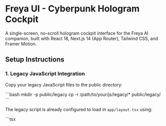 # Freya UI - Cyberpunk Hologram Cockpit

A single-screen, no-scroll hologram cockpit interface for the Freya AI companion, built with React 18, Next.js 14 (App Router), Tailwind CSS, and Framer Motion.

## Setup Instructions

### 1. Legacy JavaScript Integration

Copy your legacy JavaScript files to the public directory:

\`\`\`bash
mkdir -p public/legacy
cp -r /path/to/your/js/legacy/* public/legacy/
\`\`\`

The legacy script is already configured to load in `app/layout.tsx` using:

\`\`\`tsx
<Script src="/legacy/main.js" strategy="beforeInteractive" />
\`\`\`

### 2. Video Assets

Place your visualization videos in the public directory:

\`\`\`bash
mkdir -p public/video
cp /path/to/idle.webm public/video/
cp /path/to/reply.webm public/video/
\`\`\`

The application will automatically switch between these videos based on Freya's state.

### 3. Running the Application

Install dependencies and start the development server:

\`\`\`bash
npm install
npm run dev
\`\`\`

The application will be available at [http://localhost:3000](http://localhost:3000).

## Architecture Overview

### Design Philosophy

The Freya UI is designed as a minimalist, cyberpunk-inspired hologram cockpit that provides a clean, immersive interface for interacting with the Freya AI. Key design principles include:

- **Single-screen experience**: No scrolling, everything contained in one view
- **Minimalist aesthetics**: Clean lines, subtle animations, and focused interactions
- **Cyberpunk HUD**: Inspired by sci-fi interfaces with holographic elements
- **Focus on conversation**: Prioritizing the AI interaction over UI elements

### Component Structure

The application is organized into several key components:

1. **Visualizer (`components/Visualizer.tsx`)**: 
   - Displays the central visualization (video or placeholder)
   - Renders HUD rings and animations
   - Changes appearance based on Freya's state (idle/replying)

2. **MessagePair (`components/MessagePair.tsx`)**:
   - Handles the display and animation of user and Freya messages
   - Uses Framer Motion for floating animations
   - Supports long messages with proper text wrapping

3. **InvisibleInput (`components/InvisibleInput.tsx`)**:
   - Provides an invisible text input that stays focused
   - Shows only a blinking cursor when empty
   - Handles form submission and focus management

4. **useFreya Hook (`hooks/useFreya.ts`)**:
   - Bridges React with the legacy JavaScript backend
   - Manages state (idle/listening/replying)
   - Handles message sending and receiving

5. **Main Page (`app/page.tsx`)**:
   - Composes all components into the final layout
   - Manages the message pairs state
   - Handles the overall page structure

## Integration with Legacy Backend

### Communication Flow

The frontend communicates with your legacy backend through the `useFreya` hook, which:

1. Calls `window.sendMessageToAPI(userText)` when a message is sent
2. Listens for custom events from the legacy system:
   - `freya:reply` - When Freya sends a response
   - `freya:listening` - When Freya is listening
   - `freya:thinking` - When Freya is processing (replying)

### Expected Backend Events

Your legacy backend should dispatch these custom events:

\`\`\`javascript
// When Freya starts listening
const listeningEvent = new CustomEvent('freya:listening');
window.dispatchEvent(listeningEvent);

// When Freya is processing a response
const thinkingEvent = new CustomEvent('freya:thinking');
window.dispatchEvent(thinkingEvent);

// When Freya sends a response
const replyEvent = new CustomEvent('freya:reply', {
  detail: { message: "Your response text here" }
});
window.dispatchEvent(replyEvent);
\`\`\`

### Video Source Management

The Visualizer component expects two video sources:
- `/video/idle.webm` - Displayed when Freya is in idle state
- `/video/reply.webm` - Displayed when Freya is processing/replying

The component will automatically switch between these based on Freya's state.

## Floating Messages System

### Message Animation Flow

The floating message system works through a combination of state management and Framer Motion animations:

1. When a user sends a message:
   - The message is stored in state
   - The message animates upward from the input area
   - The state changes to "replying"

2. When Freya responds:
   - The response is stored in state
   - The response animates in below the user message
   - Both messages remain visible until a new message is sent

3. Message positioning:
   - Messages are centered horizontally
   - They use `max-width: 100%` and `break-words` to handle long content
   - The gap between user and Freya messages is controlled via the `gap-6` class

### Animation Implementation

The animations are implemented using Framer Motion:

\`\`\`tsx
// User message animation
<motion.div
  initial={{ y: 20, opacity: 0 }}
  animate={{ y: 0, opacity: 1 }}
  exit={{ opacity: 0 }}
  transition={{
    type: "spring",
    stiffness: 300,
    damping: 30,
  }}
>
  {user}
</motion.div>

// Freya response animation
<motion.div
  initial={{ y: 20, opacity: 0 }}
  animate={{ y: 0, opacity: 1 }}
  exit={{ opacity: 0 }}
  transition={{
    type: "spring",
    stiffness: 300,
    damping: 30,
    delay: 0.2,
  }}
>
  {freya}
</motion.div>
\`\`\`

## Invisible Input System

The invisible input system provides a clean interface with just a blinking cursor:

1. **Focus Management**:
   - Uses multiple strategies to maintain focus (interval checks, event listeners)
   - Automatically refocuses after sending messages
   - Handles blur events by refocusing

2. **Visual Feedback**:
   - Shows only a blinking cursor when empty
   - No visible borders or backgrounds
   - Cursor color matches the cyberpunk theme (accent-cy)

3. **Mobile Optimization**:
   - Uses `inputMode="text"` for better mobile keyboard
   - Uses `enterKeyHint="send"` to show the send button on mobile keyboards

## Styling System

### Color Palette

The UI uses a cyberpunk-inspired color palette:

- Background: Gradient from `#0A0F1F` to `#130726`
- Accent Cyan: `#23C6FF` (user messages, HUD elements)
- Accent Magenta: `#A400FF` (Freya messages)
- Glass Foreground: `rgba(255, 255, 255, 0.12)` (subtle highlights)

### Animation Principles

Animations follow these principles:

1. **Subtle and continuous**: HUD rings pulse gently to create a living interface
2. **Purposeful**: Animations convey state changes (idle vs. replying)
3. **Spring physics**: Message animations use spring physics for natural movement
4. **Minimal**: Animations enhance rather than distract from the experience

## Responsive Design

The interface is designed to work well on all screen sizes:

- Uses `max-w-[360px]` for the main content area
- Centers content both horizontally and vertically
- Uses relative sizing for HUD elements
- Adapts input handling for mobile devices

## File Structure

\`\`\`
freya-ui/
├── app/
│   ├── globals.css       # Global styles and CSS variables
│   ├── layout.tsx        # Root layout with Script import
│   └── page.tsx          # Main page composition
├── components/
│   ├── InvisibleInput.tsx # Invisible input with cursor
│   ├── MessagePair.tsx   # Message pair with animations
│   └── Visualizer.tsx    # Central visualization with HUD
├── hooks/
│   └── useFreya.ts       # Hook for backend integration
├── public/
│   ├── legacy/           # Legacy JS files (you provide)
│   └── video/            # Video assets (you provide)
├── tailwind.config.js    # Tailwind configuration
└── README.md             # This documentation
\`\`\`

## Advanced Customization

### Changing the Status Text

The status text ("FREYA // STANDBY", etc.) is generated in the `useFreya` hook:

\`\`\`typescript
const statusText =
  state === "replying" 
    ? "FREYA // REPLYING" 
    : state === "listening" 
      ? "FREYA // LISTENING" 
      : "FREYA // STANDBY";
\`\`\`

### Modifying Animations

Animation timings and properties can be adjusted in the respective components:

- HUD animations in `Visualizer.tsx`
- Message animations in `MessagePair.tsx`
- Cursor blinking in `InvisibleInput.tsx`

### Adding New States

To add new states beyond idle/listening/replying:

1. Update the state type in `useFreya.ts`
2. Add new event listeners for the state
3. Update the statusText computation
4. Add conditional styling in the Visualizer component

## Troubleshooting

### Video Not Playing

If videos don't play:
- Check that video files are in `/public/video/`
- Ensure video format is supported by the browser (WebM or MP4)
- Check browser console for errors

### Messages Not Appearing

If messages don't appear:
- Check that the legacy backend is dispatching the correct events
- Verify the event detail structure matches what the hook expects
- Check browser console for errors

### Input Not Focused

If the input loses focus:
- Check if any other elements might be stealing focus
- Verify that no errors are occurring in the focus management code
- Try clicking on the screen to re-establish focus

## Performance Considerations

The UI is optimized for performance:

- Uses CSS for animations where possible
- Limits the number of animated elements
- Uses efficient Framer Motion animations with hardware acceleration
- Maintains a single source of truth for state
